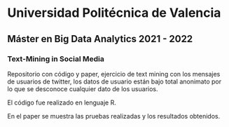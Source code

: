 # Universidad Politécnica de Valencia
## Máster en Big Data Analytics 2021 - 2022
### Text-Mining in Social Media

Repositorio con código y paper, ejercicio de text mining con los mensajes de usuarios de twitter, los datos de usuario están bajo total anonimato por lo que se desconoce cualquier dato de los usuarios.

El código fue realizado en lenguaje R.

En el paper se muestra las pruebas realizadas y los resultados obtenidos.
